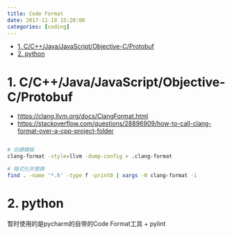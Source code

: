 ```yaml
---
title: Code Format
date: 2017-11-19 15:20:00
categories: [coding]
---
```


<!-- TOC -->

- [1. C/C++/Java/JavaScript/Objective-C/Protobuf](#1-ccjavajavascriptobjective-cprotobuf)
- [2. python](#2-python)

<!-- /TOC -->

<a id="markdown-1-ccjavajavascriptobjective-cprotobuf" name="1-ccjavajavascriptobjective-cprotobuf"></a>
# 1. C/C++/Java/JavaScript/Objective-C/Protobuf

* https://clang.llvm.org/docs/ClangFormat.html
* https://stackoverflow.com/questions/28896909/how-to-call-clang-format-over-a-cpp-project-folder

```bash

# 创建模板
clang-format -style=llvm -dump-config > .clang-format

# 格式化并替换
find . -name '*.h' -type f -print0 | xargs -0 clang-format -i
```


<a id="markdown-2-python" name="2-python"></a>
# 2. python

暂时使用的是pycharm的自带的Code Format工具 + pylint 
